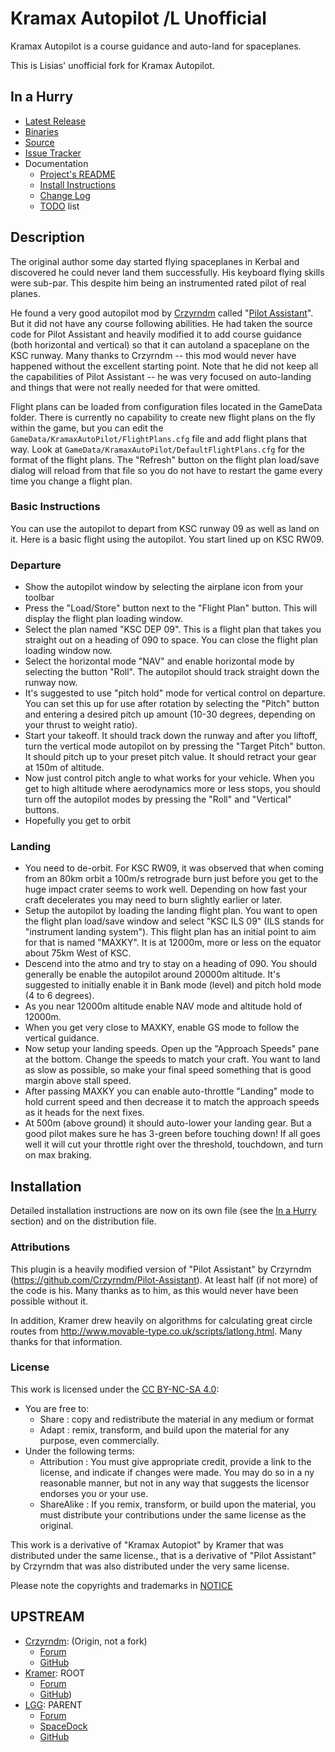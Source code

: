 # Kramax Autopilot /L Unofficial

Kramax Autopilot is a course guidance and auto-land for spaceplanes.

This is Lisias' unofficial fork for Kramax Autopilot.


## In a Hurry

* [Latest Release](https://github.com/net-lisias-kspu/KramaxAutoPilot/releases)
* [Binaries](https://github.com/net-lisias-kspu/KramaxAutoPilot/tree/Archive)
* [Source](https://github.com/net-lisias-kspu/KramaxAutoPilot)
* [Issue Tracker](https://github.com/net-lisias-kspu/KramaxAutoPilot/issues)
* Documentation	
	+ [Project's README](https://github.com/net-lisias-kspu/KramaxAutoPilot/blob/master/README.md)
	+ [Install Instructions](https://github.com/net-lisias-kspu/KramaxAutoPilot/blob/master/INSTALL.md)
	+ [Change Log](./CHANGE_LOG.md)
	+ [TODO](./TODO.md) list


## Description

The original author some day started flying spaceplanes in Kerbal and discovered he could never land them successfully. His keyboard flying skills were sub-par. This despite him being an instrumented rated pilot of real planes.

He found a very good autopilot mod by [Crzyrndm](https://github.com/Crzyrndm) called "[Pilot Assistant](https://github.com/Crzyrndm/Pilot-Assistant)". But it did not have any course following abilities. He had taken the source code for Pilot Assistant and heavily modified it to add course guidance (both horizontal and vertical) so that it can autoland a spaceplane on the KSC runway. Many thanks to Crzyrndm -- this mod would never have happened without the excellent starting point. Note that he did not keep all the capabilities of Pilot Assistant -- he was very focused on auto-landing and things that were not really needed for that were omitted.

Flight plans can be loaded from configuration files located in the GameData folder. There is currently no capability to create new flight plans on the fly within the game, but you can edit the `GameData/KramaxAutoPilot/FlightPlans.cfg` file and add flight plans that way. Look at `GameData/KramaxAutoPilot/DefaultFlightPlans.cfg` for the format of the flight plans. The "Refresh" button on the flight plan load/save dialog will reload from that file so you do not have to restart the game every time you change a flight plan.

### Basic Instructions
You can use the autopilot to depart from KSC runway 09 as well as land on it. Here is a basic flight using the autopilot. You start lined up on KSC RW09.

### Departure
+ Show the autopilot window by selecting the airplane icon from your toolbar
+ Press the "Load/Store" button next to the "Flight Plan" button. This will display the flight plan loading window.
+ Select the plan named "KSC DEP 09". This is a flight plan that takes you straight out on a heading of 090 to space. You can close the flight plan loading window now.
+ Select the horizontal mode "NAV" and enable horizontal mode by selecting the button "Roll". The autopilot should track straight down the runway now.
+ It's suggested to use "pitch hold" mode for vertical control on departure. You can set this up for use after rotation by selecting the "Pitch" button and entering a desired pitch up amount (10-30 degrees, depending on your thrust to weight ratio).
+ Start your takeoff. It should track down the runway and after you liftoff, turn the vertical mode autopilot on by pressing the "Target Pitch" button. It should pitch up to your preset pitch value. It should retract your gear at 150m of altitude.
+ Now just control pitch angle to what works for your vehicle. When you get to high altitude where aerodynamics more or less stops, you should turn off the autopilot modes by pressing the "Roll" and "Vertical" buttons.
+ Hopefully you get to orbit

### Landing
+ You need to de-orbit. For KSC RW09, it was observed that when coming from an 80km orbit a 100m/s retrograde burn just before you get to the huge impact crater seems to work well. Depending on how fast your craft decelerates you may need to burn slightly earlier or later.
+ Setup the autopilot by loading the landing flight plan. You want to open the flight plan load/save window and select "KSC ILS 09" (ILS stands for "instrument landing system"). This flight plan has an initial point to aim for that is named "MAXKY". It is at 12000m, more or less on the equator about 75km West of KSC.
+ Descend into the atmo and try to stay on a heading of 090. You should generally be enable the autopilot around 20000m altitude. It's suggested to initially enable it in Bank mode (level) and pitch hold mode (4 to 6 degrees).
+ As you near 12000m altitude enable NAV mode and altitude hold of 12000m.
+ When you get very close to MAXKY, enable GS mode to follow the vertical guidance.
+ Now setup your landing speeds. Open up the "Approach Speeds" pane at the bottom. Change the speeds to match your craft. You want to land as slow as possible, so make your final speed something that is good margin above stall speed.
+ After passing MAXKY you can enable auto-throttle "Landing" mode to hold current speed and then decrease it to match the approach speeds as it heads for the next fixes.
+ At 500m (above ground) it should auto-lower your landing gear. But a good pilot makes sure he has 3-green before touching down! If all goes well it will cut your throttle right over the threshold, touchdown, and turn on max braking.


## Installation

Detailed installation instructions are now on its own file (see the [In a Hurry](#in-a-hurry) section) and on the distribution file.

### Attributions
This plugin is a heavily modified version of "Pilot Assistant" by Crzyrndm (<https://github.com/Crzyrndm/Pilot-Assistant>). At least half (if not more) of the code is his. Many thanks as to him, as this would never have been possible without it.

In addition, Kramer drew heavily on algorithms for calculating great circle routes from <http://www.movable-type.co.uk/scripts/latlong.html>. Many thanks for that information.

### License
This work is licensed under the [CC BY-NC-SA 4.0](https://creatLICENSE):

+ You are free to:
	- Share : copy and redistribute the material in any medium or format
	- Adapt : remix, transform, and build upon the material for any purpose, even commercially.
+ Under the following terms:
	- Attribution : You must give appropriate credit, provide a link to the license, and indicate if changes were made. You may do so in a ny reasonable manner, but not in any way that suggests the licensor endorses you or your use.
	- ShareAlike : If you remix, transform, or build upon the material, you must distribute your contributions under the same license as the original.

This work is a derivative of "Kramax Autopiot" by Kramer that was distributed under the same license., that is a derivative of "Pilot Assistant" by Crzyrndm that was also distributed under the very same license. 

Please note the copyrights and trademarks in [NOTICE](./NOTICE)


## UPSTREAM

* [Crzyrndm](https://forum.kerbalspaceprogram.com/index.php?/profile/92871-crzyrndm/): (Origin, not a fork)
	+ [Forum](https://forum.kerbalspaceprogram.com/index.php?/topic/90252-13-pilot-assistant-atmospheric-piloting-aids-1132-may-28/&) 
	+ [GitHub](https://github.com/Crzyrndm/Pilot-Assistant)
* [Kramer](https://forum.kerbalspaceprogram.com/index.php?/profile/151907-kramer/): ROOT
	+ [Forum](https://forum.kerbalspaceprogram.com/index.php?/topic/122258-104-kramax-autopilot-course-guidance-and-auto-land-for-spaceplanes-v02/)	 
	+ [GitHub](https://github.com/Kramax/KramaxAutoPilot))
* [LGG](https://forum.kerbalspaceprogram.com/index.php?/profile/129964-linuxgurugamer/): PARENT
	+ [Forum](https://forum.kerbalspaceprogram.com/index.php?/topic/150846-141-kramax-autopilot-continued-course-guidance-and-auto-land-for-spaceplanes/)
	+ [SpaceDock](https://spacedock.info/mod/1019/Kramax%20Autopilot%20Continued)
	+ [GitHub](https://github.com/linuxgurugamer/KramaxAutoPilot)
